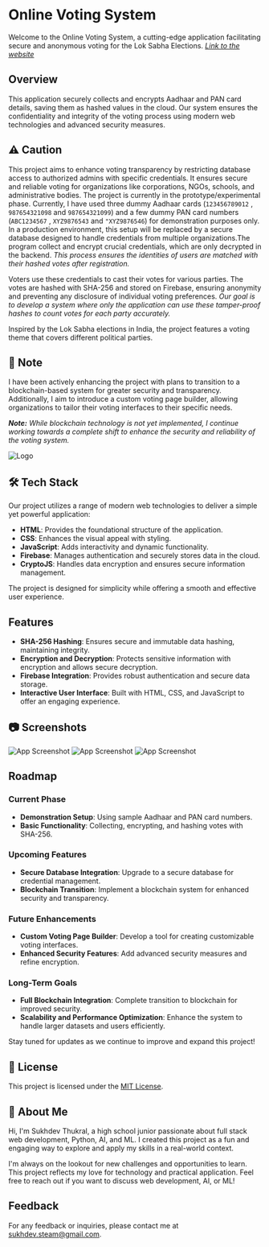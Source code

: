 # **Online Voting System**

Welcome to the Online Voting System, a cutting-edge application facilitating secure and anonymous voting for the Lok Sabha Elections. *[Link to the website](https://sukhdevthukral.github.io/online-voting/sign-up.html)*

## Overview

This application securely collects and encrypts Aadhaar and PAN card details, saving them as hashed values in the cloud. Our system ensures the confidentiality and integrity of the voting process using modern web technologies and advanced security measures.

## ⚠ Caution
This project aims to enhance voting transparency by restricting database access to authorized admins with specific credentials. It ensures secure and reliable voting for organizations like corporations, NGOs, schools, and administrative bodies. The project is currently in the prototype/experimental phase. Currently, I have used three dummy Aadhaar cards (`123456789012` , `987654321098` and `987654321099`) and a few dummy PAN card numbers (`ABC1234567` , `XYZ9876543` and `"XYZ9876546`) for demonstration purposes only. In a production environment, this setup will be replaced by a secure database designed to handle credentials from multiple organizations.The program collect and encrypt crucial credentials, which are only decrypted in the backend. *This process ensures the identities of users are matched with their hashed votes after registration.*

Voters use these credentials to cast their votes for various parties. The votes are hashed with SHA-256 and stored on Firebase, ensuring anonymity and preventing any disclosure of individual voting preferences. _Our goal is to develop a system where only the application can use these tamper-proof hashes to count votes for each party accurately._

Inspired by the Lok Sabha elections in India, the project features a voting theme that covers different political parties.

## 📝 Note

I have been actively enhancing the project with plans to transition to a blockchain-based system for greater security and transparency. Additionally, I aim to introduce a custom voting page builder, allowing organizations to tailor their voting interfaces to their specific needs.

_**Note:** While blockchain technology is not yet implemented, I continue working towards a complete shift to enhance the security and reliability of the voting system._

![Logo](https://i.postimg.cc/c1tdQg7W/votex.png)

## 🛠 Tech Stack

Our project utilizes a range of modern web technologies to deliver a simple yet powerful application:

- **HTML**: Provides the foundational structure of the application.
- **CSS**: Enhances the visual appeal with styling.
- **JavaScript**: Adds interactivity and dynamic functionality.
- **Firebase**: Manages authentication and securely stores data in the cloud.
- **CryptoJS**: Handles data encryption and ensures secure information management.

The project is designed for simplicity while offering a smooth and effective user experience.

## Features

- **SHA-256 Hashing**: Ensures secure and immutable data hashing, maintaining integrity.
- **Encryption and Decryption**: Protects sensitive information with encryption and allows secure decryption.
- **Firebase Integration**: Provides robust authentication and secure data storage.
- **Interactive User Interface**: Built with HTML, CSS, and JavaScript to offer an engaging experience.

## 📷 Screenshots

![App Screenshot](https://i.postimg.cc/MKyxFCrr/Screenshot-2024-08-27-223939.png)
![App Screenshot](https://i.postimg.cc/PrGTKXKw/Screenshot-2024-08-27-223954.png)
![App Screenshot](https://i.postimg.cc/Vvt11psv/Screenshot-2024-08-27-224011.png)

## Roadmap

### **Current Phase**
- **Demonstration Setup**: Using sample Aadhaar and PAN card numbers.
- **Basic Functionality**: Collecting, encrypting, and hashing votes with SHA-256.

### **Upcoming Features**
- **Secure Database Integration**: Upgrade to a secure database for credential management.
- **Blockchain Transition**: Implement a blockchain system for enhanced security and transparency.

### **Future Enhancements**
- **Custom Voting Page Builder**: Develop a tool for creating customizable voting interfaces.
- **Enhanced Security Features**: Add advanced security measures and refine encryption.

### **Long-Term Goals**
- **Full Blockchain Integration**: Complete transition to blockchain for improved security.
- **Scalability and Performance Optimization**: Enhance the system to handle larger datasets and users efficiently.

Stay tuned for updates as we continue to improve and expand this project!

## 📝 License

This project is licensed under the [MIT License](https://choosealicense.com/licenses/mit/).

## 🚀 About Me

Hi, I'm Sukhdev Thukral, a high school junior passionate about full stack web development, Python, AI, and ML. I created this project as a fun and engaging way to explore and apply my skills in a real-world context.

I'm always on the lookout for new challenges and opportunities to learn. This project reflects my love for technology and practical application. Feel free to reach out if you want to discuss web development, AI, or ML!

## Feedback

For any feedback or inquiries, please contact me at [sukhdev.steam@gmail.com](mailto:sukhdev.steam@gmail.com).
